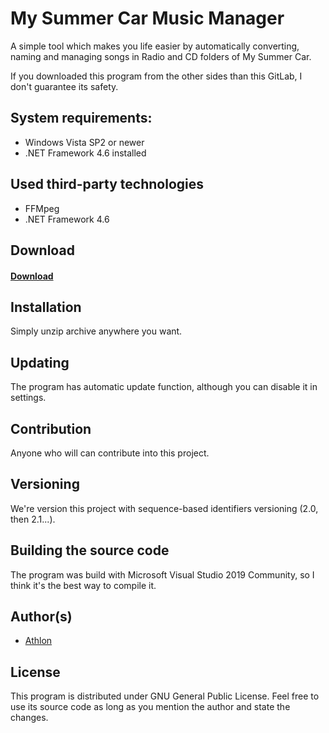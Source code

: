 # My Summer Car Music Manager
A simple tool which makes you life easier by automatically converting, naming and managing songs in Radio and CD folders of My Summer Car.

If you downloaded this program from the other sides than this GitLab, I don't guarantee its safety. 

## System requirements:
- Windows Vista SP2 or newer
- .NET Framework 4.6 installed

## Used third-party technologies
- FFMpeg
- .NET Framework 4.6

## Download
#### [Download](mscmm.zip)

## Installation
Simply unzip archive anywhere you want.

## Updating
The program has automatic update function, although you can disable it in settings.

## Contribution
Anyone who will can contribute into this project.

## Versioning
We're version this project with sequence-based identifiers versioning (2.0, then 2.1...).

## Building the source code
The program was build with Microsoft Visual Studio 2019 Community, so I think it's the best way to compile it.

## Author(s)
- [Athlon](http://twitter.com/_athl/)

## License
This program is distributed under GNU General Public License. Feel free to use its source code as long as you mention the author and state the changes.